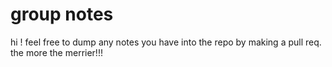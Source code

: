 # group notes

hi ! feel free to dump any notes you have into the repo by making a pull req. the more the merrier!!!
